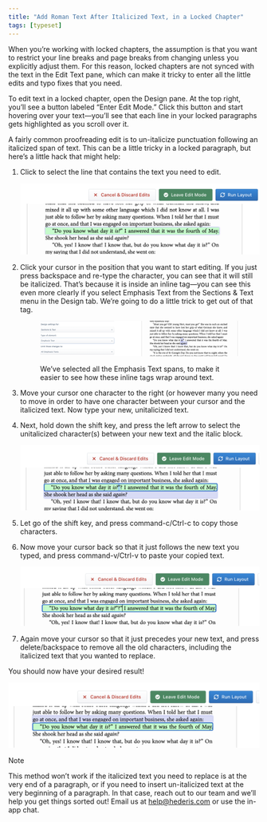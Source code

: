 ```yaml
---
title: "Add Roman Text After Italicized Text, in a Locked Chapter"
tags: [typeset]
---
```

 
<html><body><section data-type="chapter" class="hsecchapter" data-hederis-type="hsecchapter" id="unitalicize-text" data-pi-attrs="id: unitalicize-text; data-tags: typeset;" role="doc-chapter" data-tags="typeset" data-author-name=" " data-book-title=" " title="Add Roman Text After Italicized Text, in a Locked Chapter"><p class="hblkp" data-hederis-type="hblkp" id="pPIPbuCXJ">When you&#8217;re working with locked chapters, the assumption is that you want to restrict your line breaks and page breaks from changing unless you explicitly adjust them. For this reason, locked chapters are not synced with the text in the Edit Text pane, which can make it tricky to enter all the little edits and typo fixes that you need.</p><p class="hblkp" data-hederis-type="hblkp" id="p5u07Uvpl">To edit text in a locked chapter, open the Design pane. At the top right, you&#8217;ll see a button labeled &#8220;Enter Edit Mode.&#8221; Click this button and start hovering over your text&#8212;you&#8217;ll see that each line in your locked paragraphs gets highlighted as you scroll over it.</p><p class="hblkp" data-hederis-type="hblkp" id="pWOv2sxgq">A fairly common proofreading edit is to un-italicize punctuation following an italicized span of text. This can be a little tricky in a locked paragraph, but here&#8217;s a little hack that might help:</p><ol class="hwprnumlist" data-hederis-type="hwprnumlist" id="pYJeaSm8W"><li class="hblkoli" data-hederis-type="hblkoli" id="lizrR8mRTQ"><p class="hblkoli" data-hederis-type="hblklip" id="pEup6u7pD">Click to select the line that contains the text you need to edit.</p><img data-hederis-type="hblkimg" class="hblkimg" id="pMeXjtrpC" src="/images/edit_ital_1.png" data-img-src="/images/edit_ital_1.png"/></li><li class="hblkoli" data-hederis-type="hblkoli" id="liaMxAyH2F"><p class="hblkoli" data-hederis-type="hblklip" id="pVwpU7b09">Click your cursor in the position that you want to start editing. If you just press backspace and re-type the character, you can see that it will still be italicized. That&#8217;s because it is inside an inline tag&#8212;you can see this even more clearly if you select Emphasis Text from the Sections &amp; Text menu in the Design tab. We&#8217;re going to do a little trick to get out of that tag.</p><figure class="hwprfig" data-hederis-type="hwprfig" id="pw9ZOX4L1"><img data-hederis-type="hblkimg" class="hblkimg" id="pg0BtWnwS" src="/images/edit_ital_all_emphasis.png" data-img-src="/images/edit_ital_all_emphasis.png"/><p class="hblkcaption" data-hederis-type="hblkcaption" id="pmfjMt0uw">We&#8217;ve selected all the Emphasis Text spans, to make it easier to see how these inline tags wrap around text.</p></figure></li><li class="hblkoli" data-hederis-type="hblkoli" id="lia6VQXnXO"><p class="hblkoli" data-hederis-type="hblklip" id="pmjAvfgdm">Move your cursor one character to the right (or however many you need to move in order to have one character between your cursor and the italicized text. Now type your new, unitalicized text.</p></li><li class="hblkoli" data-hederis-type="hblkoli" id="li0hymO2Wr"><p class="hblkoli" data-hederis-type="hblklip" id="p56P5jh2a">Next, hold down the shift key, and press the left arrow to select the unitalicized character(s) between your new text and the italic block. </p><img data-hederis-type="hblkimg" class="hblkimg" id="pYspWiCVD" src="/images/edit_ital_2.png" data-img-src="/images/edit_ital_2.png"/></li><li class="hblkoli" data-hederis-type="hblkoli" id="liCnHAjcnj"><p class="hblkoli" data-hederis-type="hblklip" id="pDQC89kUT">Let go of the shift key, and press command-c/Ctrl-c to copy those characters.</p></li><li class="hblkoli" data-hederis-type="hblkoli" id="liRDPFUJhB"><p class="hblkoli" data-hederis-type="hblklip" id="pDZlPhlA8">Now move your cursor back so that it just follows the new text you typed, and press command-v/Ctrl-v to paste your copied text.</p><img data-hederis-type="hblkimg" class="hblkimg" id="pggL3A5JF" src="/images/edit_ital_3.png" data-img-src="/images/edit_ital_3.png"/></li><li class="hblkoli" data-hederis-type="hblkoli" id="lihtUrAihL"><p class="hblkoli" data-hederis-type="hblklip" id="pBvFJ6ltX">Again move your cursor so that it just precedes your new text, and press delete/backspace to remove all the old characters, including the italicized text that you wanted to replace.</p></li></ol><p class="hblkp" data-hederis-type="hblkp" id="pFRq3zcMz">You should now have your desired result!</p><img data-hederis-type="hblkimg" class="hblkimg" id="pI5wRPb8w" src="/images/edit_ital_4.png" data-img-src="/images/edit_ital_4.png"/><aside class="hwprbox box" data-hederis-type="hwprbox" id="p0sv63n4N" data-type="sidebar"><p class="hblktype" data-hederis-type="hblktype" id="pgDh1RHJ9">Note</p><p class="hblkp" data-hederis-type="hblkp" id="pjst2kHmd">This method won&#8217;t work if the italicized text you need to replace is at the very end of a paragraph, or if you need to insert un-italicized text at the very beginning of a paragraph. In that case, reach out to our team and we&#8217;ll help you get things sorted out! Email us at <a href="mailto:help@hederis.com" class="hspana" data-hederis-type="hspana" id="pxZbHLWg9">help@hederis.com</a> or use the in-app chat.</p></aside></section></body></html>
